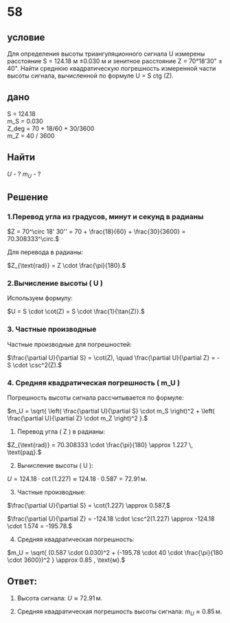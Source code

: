 # 58

## условие

Для определения высоты триангуляционного сигнала U измерены расстояние S = 124.18 м ±0.030 м и зенитное расстояние Z = 70°18’30" ± 40". Найти среднюю квадратическую погрешность измеренной части высоты сигнала, вычисленной по формуле U = S ctg (Z).

## дано

S = 124.18  
m_S = 0.030  
Z_deg = 70 + 18/60 + 30/3600  
m_Z = 40 / 3600

## Найти

$U$ - ?
$m_U$ - ?

## Решение

### 1.Перевод угла из градусов, минут и секунд в радианы
$Z = 70^\circ 18' 30'' = 70 + \frac{18}{60} + \frac{30}{3600} = 70.308333^\circ.$

Для перевода в радианы:

$Z_{\text{rad}} = Z \cdot \frac{\pi}{180}.$


###  2.Вычисление высоты \( U \)
Используем формулу:

$U = S \cdot \cot(Z) = S \cdot \frac{1}{\tan(Z)}.$


### 3. Частные производные
Частные производные для погрешностей:

$\frac{\partial U}{\partial S} = \cot(Z), \quad \frac{\partial U}{\partial Z} = -S \cdot \csc^2(Z).$


### 4. Средняя квадратическая погрешность \( m_U \)
Погрешность высоты сигнала рассчитывается по формуле:

$m_U = \sqrt{
\left( \frac{\partial U}{\partial S} \cdot m_S \right)^2 +
\left( \frac{\partial U}{\partial Z} \cdot m_Z \right)^2
}.$

1. Перевод угла \( Z \) в радианы:

$Z_{\text{rad}} = 70.308333 \cdot \frac{\pi}{180} \approx 1.227 \, \text{рад}.$


2. Вычисление высоты \( U \):

$U = 124.18 \cdot \cot(1.227) \approx 124.18 \cdot 0.587 = 72.91 \, \text{м}.$


3. Частные производные:

$\frac{\partial U}{\partial S} = \cot(1.227) \approx 0.587,$

$\frac{\partial U}{\partial Z} = -124.18 \cdot \csc^2(1.227) \approx -124.18 \cdot 1.574 = -195.78.$


4. Средняя квадратическая погрешность:

$m_U = \sqrt{
(0.587 \cdot 0.030)^2 + (-195.78 \cdot 40 \cdot \frac{\pi}{180 \cdot 3600})^2
} \approx 0.85 , \text{м}.$


## Ответ:
1. Высота сигнала:
   $U \approx 72.91 \, \text{м}.$
   
2. Средняя квадратическая погрешность высоты сигнала:
   $m_U \approx 0.85 \, \text{м}.$
   
   
